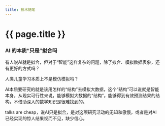 ```yaml
---
title: 技术随笔
---
```


# {{ page.title }}


### AI 的本质“只是”拟合吗

有人说AI就是拟合，但对于“智能”这样复杂的问题，除了拟合、模拟数据表象，还有更好的方式吗？

人类儿童学习本质上不是模仿模拟吗？

AI本质要研究的就是该用怎样的“结构”去模拟大数据，这个“结构”可以说就是智能本身，从现实可行性来说，能够模拟大数据的“结构”，能够得到有效预测结果的结构，不借助深入的数学知识是很难找到的。 

talks are cheap，说AI只是拟合，是对这项研究活动的无知和傲慢，或者是对AI已经实现的惊人结果视而不见，缺少信心。

